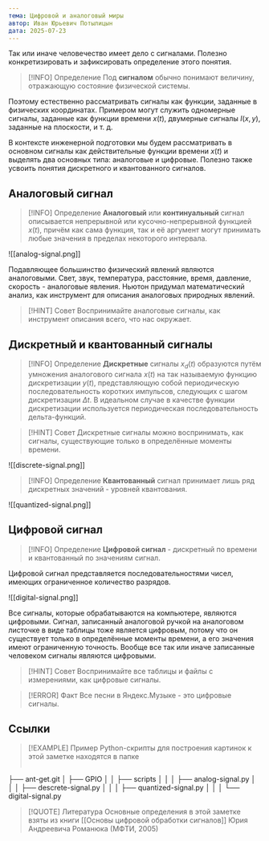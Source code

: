 ```yaml
---
тема: Цифровой и аналоговый миры
автор: Иван Юрьевич Потылицын
дата: 2025-07-23
---
```


Так или иначе человечество имеет дело с сигналами. Полезно конкретизировать и зафиксировать определение этого понятия.

> [!INFO] Определение
> Под **сигналом** обычно понимают величину, отражающую состояние физической системы.

Поэтому естественно рассматривать сигналы как функции, заданные в физических координатах. Примером могут служить одномерные сигналы, заданные как функции времени $x(t)$, двумерные сигналы $I(x,y)$, заданные на плоскости, и т. д.

В контексте инженерной подготовки мы будем рассматривать в основном сигналы как действительные функции времени $x(t)$ и выделять два основных типа: аналоговые и цифровые. Полезно также усвоить понятия дискретного и квантованного сигналов.

## Аналоговый сигнал

> [!INFO] Определение
> **Аналоговый** или **континуальный** сигнал описывается непрерывной или кусочно-непрерывной функцией $x(t)$, причём как сама функция, так и её аргумент могут принимать любые значения в пределах некоторого интервала.

![[analog-signal.png]]

Подавляющее большинство физический явлений являются аналоговыми. Свет, звук, температура, расстояние, время, давление, скорость - аналоговые явления. Ньютон придумал математический анализ, как инструмент для описания аналоговых природных явлений.

> [!HINT] Совет
> Воспринимайте аналоговые сигналы, как инструмент описания всего, что нас окружает.

## Дискретный и квантованный сигналы

> [!INFO] Определение
> **Дискретные** сигналы $x_d​(t)$ образуются путём умножения аналогового сигнала $x(t)$ на так называемую функцию дискретизации $y(t)$, представляющую собой периодическую последовательность коротких импульсов, следующих с шагом дискретизации $Δt$. В идеальном случае в качестве функции дискретизации используется периодическая последовательность дельта-функций.

> [!HINT] Совет
> Дискретные сигналы можно воспринимать, как сигналы, существующие только в определённые моменты времени.

![[discrete-signal.png]]

<div style="page-break-after: always;"></div>

> [!INFO] Определение
> **Квантованный** сигнал принимает лишь ряд дискретных значений - уровней квантования.

![[quantized-signal.png]]
## Цифровой сигнал

> [!INFO] Определение
> **Цифровой сигнал** - дискретный по времени и квантованный по значениям сигнал.

Цифровой сигнал представляется последовательностями чисел, имеющих ограниченное количество разрядов.

![[digital-signal.png]]

Все сигналы, которые обрабатываются на компьютере, являются цифровыми. Сигнал, записанный аналоговой ручкой на аналоговом листочке в виде таблицы тоже является цифровым, потому что он существует только в определённые моменты времени, а его значения имеют ограниченную точность. Вообще все так или иначе записанные человеком сигналы являются цифровыми.

> [!HINT] Совет
> Воспринимайте все таблицы и файлы с измерениями, как цифровые сигналы.

> [!ERROR] Факт
> Все песни в Яндекс.Музыке - это цифровые сигналы.

## Ссылки

> [!EXAMPLE] Пример
> Python-скрипты для построения картинок к этой заметке находятся в папке
> ```
├── ant-get.git
│   ├── GPIO
│   │   ├── scripts
│   │   │   ├── analog-signal.py
│   │   │   ├── descrete-signal.py
│   │   │   ├── quantized-signal.py
│   │   │   └── digital-signal.py

> [!QUOTE] Литература
> Основные определения в этой заметке взяты из книги [[Основы цифровой обработки сигналов]] Юрия Андреевича Романюка (МФТИ, 2005)
